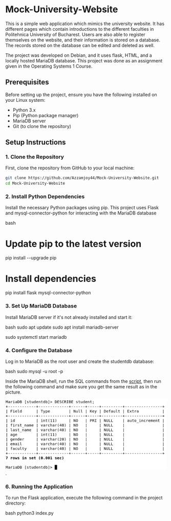 # Mock-University-Website
This is a simple web application which mimics the university website. It has different pages which contain introductions to the different faculties in Politehnica University of Bucharest. Users are also able to register themselves on the website, and their information is stored on a database. The records stored on the database can be edited and deleted as well.

The project was developed on Debian, and it uses flask, HTML, and a locally hosted MariaDB database. This project was done as an assignment given in the Operating Systems 1 Course.

## Prerequisites

Before setting up the project, ensure you have the following installed on your Linux system:

- Python 3.x
- Pip (Python package manager)
- MariaDB server
- Git (to clone the repository)

## Setup Instructions

### 1. Clone the Repository

First, clone the repository from GitHub to your local machine:

```bash
git clone https://github.com/Azzamjoy44/Mock-University-Website.git
cd Mock-University-Website
```

### 2. Install Python Dependencies

Install the necessary Python packages using pip. This project uses Flask 
and mysql-connector-python for interacting with the MariaDB database

bash
# Update pip to the latest version
pip install --upgrade pip

# Install dependencies
pip install flask mysql-connector-python


### 3. Set Up MariaDB Database

Install MariaDB server if it's not already installed and start it:

bash
sudo apt update
sudo apt install mariadb-server

sudo systemctl start mariadb


### 4. Configure the Database

Log in to MariaDB as the root user and create the studentdb database:

bash
sudo mysql -u root -p


Inside the MariaDB shell, run the SQL commands from the [script](db_creation_script.sql), then run the following command and make sure you get the same result as in the picture. 

![picture](db_tables_config.png).


### 6. Running the Application

To run the Flask application, execute the following command in the project directory:

bash
python3 index.py
